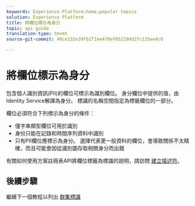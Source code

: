 ```yaml
---
keywords: Experience Platform;home;popular topics
solution: Experience Platform
title: 將欄位標示為身分
topic: api guide
translation-type: tm+mt
source-git-commit: 40ce232e39f62f1ee478ef05229dd2fc125ee4c0

---
```



# 將欄位標示為身分

包含個人識別資訊(PII)的欄位可標示為識別欄位。 身分欄位中提供的值，由Identity Service解譯為身分。 標識的名稱空間指定為標籤欄位的一部分。

欄位必須符合下列標示為身分的條件：

- 僅字串類型欄位可用於識別
- 身份只能在記錄和時間序列資料中識別
- 只有PII欄位應標示為身分。 選擇代表更一般資料的欄位，會導致關係不太精確，而且可能會因從識別圖存取相關身分而出錯

有關如何使用方案註冊表API將欄位標籤為標識的說明，請訪問 [建立描述符](../../xdm/api/descriptors.md)。

## 後續步驟

繼續下一個教程以列出 [群集標識](./list-cluster-identites.md)